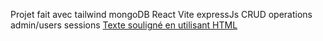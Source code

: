 Projet fait avec tailwind mongoDB React Vite expressJs
CRUD operations 
admin/users sessions
<span><u>Texte souligné en utilisant HTML</u></span>
